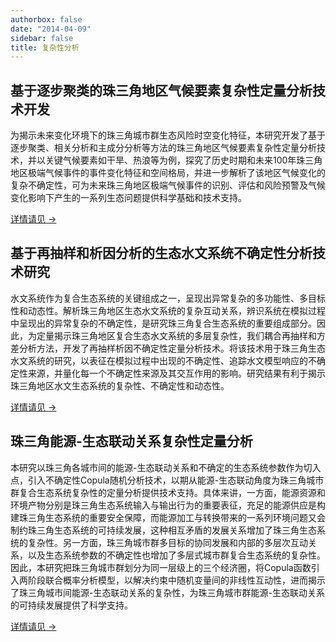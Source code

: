 ```yaml
---
authorbox: false
date: "2014-04-09"
sidebar: false
title: 复杂性分析
---
```


## 基于逐步聚类的珠三角地区气候要素复杂性定量分析技术开发

为揭示未来变化环境下的珠三角城市群生态风险时空变化特征，本研究开发了基于逐步聚类、相关分析和主成分分析等方法的珠三角地区气候要素复杂性定量分析技术，并以关键气候要素如干旱、热浪等为例，探究了历史时期和未来100年珠三角地区极端气候事件的事件变化特征和空间格局，并进一步解析了该地区气候变化的复杂不确定性，可为未来珠三角地区极端气候事件的识别、评估和风险预警及气候变化影响下产生的一系列生态问题提供科学基础和技术支持。

[详情请见 →](/post/complex-clim/)


## 基于再抽样和析因分析的生态水文系统不确定性分析技术研究

水文系统作为复合生态系统的关键组成之一，呈现出异常复杂的多功能性、多目标性和动态性。解析珠三角地区生态水文系统的复杂互动关系，辨识系统在模拟过程中呈现出的异常复杂的不确定性，是研究珠三角复合生态系统的重要组成部分。因此，为定量揭示珠三角地区复合生态水文系统的多层复杂性，我们耦合再抽样和方差分析方法，开发了再抽样析因不确定性定量分析技术。将该技术用于珠三角生态水文系统的研究，以表征在模拟过程中出现的不确定性、追踪水文模型响应的不确定性来源，并量化每一个不确定性来源及其交互作用的影响。研究结果有利于揭示珠三角地区水文生态系统的复杂性、不确定性和动态性。

[详情请见 →](/post/complex-hydro/)


## 珠三角能源-生态联动关系复杂性定量分析

本研究以珠三角各城市间的能源-生态联动关系和不确定的生态系统参数作为切入点，引入不确定性Copula随机分析技术，以期从能源-生态联动角度为珠三角城市群复合生态系统复杂性的定量分析提供技术支持。具体来讲，一方面，能源资源和环境产物分别是珠三角生态系统输入与输出行为的重要表征，充足的能源供应是构建珠三角生态系统的重要安全保障，而能源加工与转换带来的一系列环境问题又会制约珠三角生态系统的可持续发展，这种相互矛盾的发展关系增加了珠三角生态系统的复杂性。另一方面，珠三角城市群多目标的协同发展和内部的多层次互动关系，以及生态系统参数的不确定性也增加了多层式城市群复合生态系统的复杂性。因此，本研究把珠三角城市群划分为同一层级上的三个经济圈，将Copula函数引入两阶段联合概率分析模型，以解决约束中随机变量间的非线性互动性，进而揭示了珠三角城市间能源-生态联动关系的复杂性，为珠三角城市群能源-生态联动关系的可持续发展提供了科学支持。

[详情请见 →](/post/complex-eneco/)

